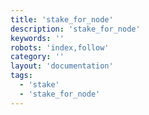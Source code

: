 ```yaml
---
title: 'stake_for_node'
description: 'stake_for_node'
keywords: ''
robots: 'index,follow'
category: ''
layout: 'documentation'
tags:
  - 'stake'
  - 'stake_for_node'
---
```


